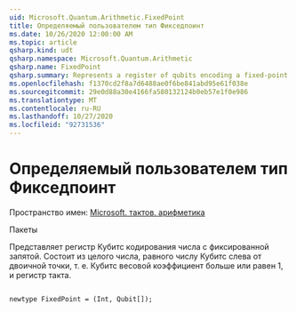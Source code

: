 ```yaml
---
uid: Microsoft.Quantum.Arithmetic.FixedPoint
title: Определяемый пользователем тип Фикседпоинт
ms.date: 10/26/2020 12:00:00 AM
ms.topic: article
qsharp.kind: udt
qsharp.namespace: Microsoft.Quantum.Arithmetic
qsharp.name: FixedPoint
qsharp.summary: Represents a register of qubits encoding a fixed-point number. Consists of an integer that is equal to the number of qubits to the left of the binary point, i.e., qubits of weight greater than or equal to 1, and a quantum register.
ms.openlocfilehash: f1370cd2f8a7d6488ae0f6be841abd95e61f038e
ms.sourcegitcommit: 29e0d88a30e4166fa580132124b0eb57e1f0e986
ms.translationtype: MT
ms.contentlocale: ru-RU
ms.lasthandoff: 10/27/2020
ms.locfileid: "92731536"
---
```

# <a name="fixedpoint-user-defined-type"></a>Определяемый пользователем тип Фикседпоинт

Пространство имен: [Microsoft. тактов. арифметика](xref:Microsoft.Quantum.Arithmetic)

Пакеты [](https://nuget.org/packages/)


Представляет регистр Кубитс кодирования числа с фиксированной запятой. Состоит из целого числа, равного числу Кубитс слева от двоичной точки, т. е. Кубитс весовой коэффициент больше или равен 1, и регистр такта.

```qsharp

newtype FixedPoint = (Int, Qubit[]);
```

